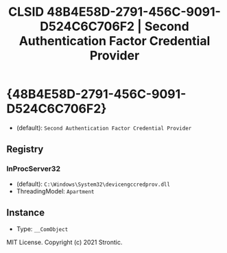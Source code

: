 ﻿---
title: "CLSID 48B4E58D-2791-456C-9091-D524C6C706F2 | Second Authentication Factor Credential Provider"
excerpt: What is COM-Object CLSID 48B4E58D-2791-456C-9091-D524C6C706F2?
---

# {48B4E58D-2791-456C-9091-D524C6C706F2}

* (default): `Second Authentication Factor Credential Provider`

## Registry


### InProcServer32

* (default): `C:\Windows\System32\devicengccredprov.dll`
* ThreadingModel: `Apartment`

## Instance

* Type: `__ComObject`

MIT License. Copyright (c) 2021 Strontic.



